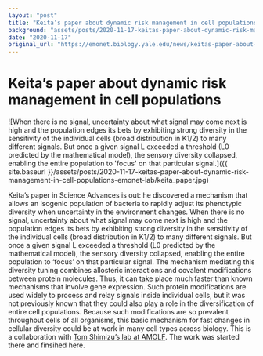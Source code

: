 ```yaml
---
layout: "post"
title: "Keita’s paper about dynamic risk management in cell populations | Emonet Lab"
background: "assets/posts/2020-11-17-keitas-paper-about-dynamic-risk-management-in-cell-populations-emonet-lab/keita_paper.jpg"
date: "2020-11-17"
original_url: "https://emonet.biology.yale.edu/news/keitas-paper-about-dynamic-risk-management-cell-populations"
---
```

# Keita’s paper about dynamic risk management in cell populations

![When there is no signal, uncertainty about what signal may come next is high and the population edges its bets by exhibiting strong diversity in the sensitivity of the individual cells (broad distribution in K1/2) to many different signals. But once a given signal L exceeded a threshold (L0 predicted by the mathematical model), the sensory diversity collapsed, enabling the entire population to 'focus' on that particular signal.]({{ site.baseurl }}/assets/posts/2020-11-17-keitas-paper-about-dynamic-risk-management-in-cell-populations-emonet-lab/keita_paper.jpg)

Keita’s paper in Science Advances is out: he discovered a mechanism that allows an isogenic population of bacteria to rapidly adjust its phenotypic diversity when uncertainty in the environment changes. When there is no signal, uncertainty about what signal may come next is high and the population edges its bets by exhibiting strong diversity in the sensitivity of the individual cells (broad distribution in K1/2) to many different signals. But once a given signal L exceeded a threshold (L0 predicted by the mathematical model), the sensory diversity collapsed, enabling the entire population to ‘focus’ on that particular signal. The mechanism mediating this diversity tuning combines allosteric interactions and covalent modifications between protein molecules. Thus, it can take place much faster than known mechanisms that involve gene expression. Such protein modifications are used widely to process and relay signals inside individual cells, but it was not previously known that they could also play a role in the diversification of entire cell populations. Because such modifications are so prevalent throughout cells of all organisms, this basic mechanism for fast changes in cellular diversity could be at work in many cell types across biology. This is a collaboration with [Tom Shimizu’s lab at AMOLF](https://amolf.nl/research-groups/systems-biology). The work was started there and finsihed here.